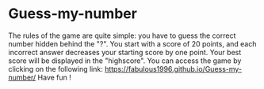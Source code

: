 # Guess-my-number

The rules of the game are quite simple: you have to guess the correct number hidden behind the "?".
You start with a score of 20 points, and each incorrect answer decreases your starting score by one point.
Your best score will be displayed in the "highscore".
You can access the game by clicking on the following link: https://fabulous1996.github.io/Guess-my-number/
Have fun !
